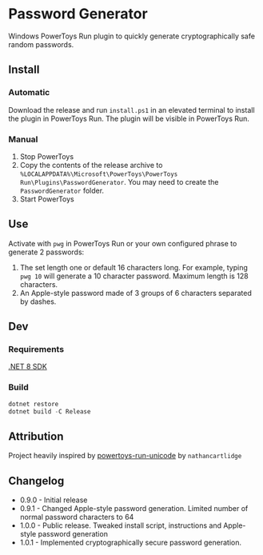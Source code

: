 # Password Generator

Windows PowerToys Run plugin to quickly generate cryptographically safe random passwords.

## Install

### Automatic

Download the release and run `install.ps1` in an elevated terminal to install the plugin in PowerToys Run. The plugin will be visible in PowerToys Run.

### Manual

1. Stop PowerToys
2. Copy the contents of the release archive to `%LOCALAPPDATA%\Microsoft\PowerToys\PowerToys Run\Plugins\PasswordGenerator`. You may need to create the `PasswordGenerator` folder.
3. Start PowerToys

## Use

Activate with `pwg` in PowerToys Run or your own configured phrase to generate 2 passwords:

1. The set length one or default 16 characters long. For example, typing `pwg 10` will generate a 10 character password. Maximum length is 128 characters.
2. An Apple-style password made of 3 groups of 6 characters separated by dashes.

## Dev

### Requirements

[.NET 8 SDK](https://dotnet.microsoft.com/en-us/download/dotnet/8.0)

### Build

```powershell
dotnet restore
dotnet build -C Release
```

## Attribution

Project heavily inspired by [powertoys-run-unicode](https://github.com/nathancartlidge/powertoys-run-unicode) by `nathancartlidge`

## Changelog

- 0.9.0 - Initial release
- 0.9.1 - Changed Apple-style password generation. Limited number of normal password characters to 64
- 1.0.0 - Public release. Tweaked install script, instructions and Apple-style password generation
- 1.0.1 - Implemented cryptographically secure password generation.
